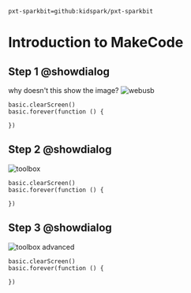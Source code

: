 ```package
pxt-sparkbit=github:kidspark/pxt-sparkbit
```

# Introduction to MakeCode

## Step 1 @showdialog

why doesn't this show the image?
![webusb](https://github.com/KidSpark/tutorials/docs/static/1-2-makecode-webusb.png)

```blocks
basic.clearScreen()
basic.forever(function () {
	
})
```
## Step 2 @showdialog

![toolbox](/static/1-2-makecode-toolbox.png)

```blocks
basic.clearScreen()
basic.forever(function () {
	
})
```

## Step 3 @showdialog

![toolbox advanced](1-2-makecode-toolbox-advanced.png)

```blocks
basic.clearScreen()
basic.forever(function () {
	
})
```
